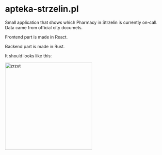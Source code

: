 # apteka-strzelin.pl
Small application that shows which Pharmacy in Strzelin is currently on-call. Data came from official city documets. 

Frontend part is made in React.

Backend part is made in Rust.

It should looks like this:

<img width="287" alt="zrzut" src="https://user-images.githubusercontent.com/6102580/152982677-290f836a-a5f4-4983-98b9-7cac1befb99d.png">


